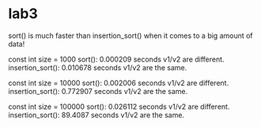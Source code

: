 # lab3

sort() is much faster than insertion_sort() when it comes to a big amount of data!

const int size = 1000
sort(): 0.000209 seconds
v1/v2 are different.
insertion_sort(): 0.010678 seconds
v1/v2 are the same.

const int size = 10000
sort(): 0.002006 seconds
v1/v2 are different.
insertion_sort(): 0.772907 seconds
v1/v2 are the same.

const int size = 100000
sort(): 0.026112 seconds
v1/v2 are different.
insertion_sort(): 89.4087 seconds
v1/v2 are the same.

